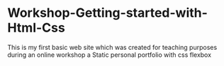 # Workshop-Getting-started-with-Html-Css
This is my first basic web site which was created for teaching purposes during an online workshop
a Static personal portfolio with css flexbox

